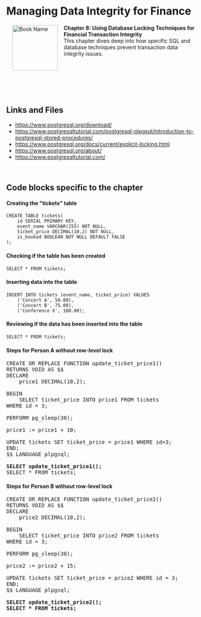 # Managing Data Integrity for Finance

<a href="https://www.packtpub.com/product/managing-data-integrity-for-finance/9781837630141"><img src="https://content.packt.com/B19758/cover_image_small.jpg" alt="Book Name" height="120px" align="left" style="margin: 0px 15px; border-color: white; border-style: solid; border-width: 1px;"></a>

**Chapter 8: Using Database Locking Techniques for Financial Transaction Integrity** <br />
This chapter dives deep into how specific SQL and database techniques prevent transaction data integrity issues.

<br />
<br />
<br />
<br />
<br />

## Links and Files

- https://www.postgresql.org/download/
- https://www.postgresqltutorial.com/postgresql-plpgsql/introduction-to-postgresql-stored-procedures/
- https://www.postgresql.org/docs/current/explicit-locking.html
- https://www.postgresql.org/about/
- https://www.postgresqltutorial.com/

<br />

## Code blocks specific to the chapter

#### Creating the "tickets" table
```
CREATE TABLE tickets(
	id SERIAL PRIMARY KEY,
	event_name VARCHAR(255) NOT NULL,
	ticket_price DECIMAL(10,2) NOT NULL,
	is_booked BOOLEAN NOT NULL DEFAULT FALSE
);
```

#### Checking if the table has been created
```
SELECT * FROM tickets;
```

#### Inserting data into the table
```
INSERT INTO tickets (event_name, ticket_price) VALUES
	('Concert A', 50.00),
	('Concert B', 75.00),
	('Conference X', 100.00);
```

#### Reviewing if the data has been inserted into the table
```
SELECT * FROM tickets;
```

#### Steps for Person A without row-level lock
<pre>
CREATE OR REPLACE FUNCTION update_ticket_price1()
RETURNS VOID AS $$
DECLARE
	price1 DECIMAL(10,2);

BEGIN
	SELECT ticket_price INTO price1 FROM tickets
WHERE id = 3;

PERFORM pg_sleep(30);

price1 := price1 + 10;

UPDATE tickets SET ticket_price = price1 WHERE id=3;
END;
$$ LANGUAGE plpgsql;

<b>SELECT update_ticket_price1(); </b>
SELECT * FROM tickets;
</pre>

#### Steps for Person B without row-level lock
<pre>
CREATE OR REPLACE FUNCTION update_ticket_price2()
RETURNS VOID AS $$
DECLARE
	price2 DECIMAL(10,2);

BEGIN
	SELECT ticket_price INTO price2 FROM tickets 
WHERE id = 3;

PERFORM pg_sleep(30);

price2 := price2 + 15;

UPDATE tickets SET ticket_price = price2 WHERE id = 3;
END;
$$ LANGUAGE plpgsql;

<b>SELECT update_ticket_price2(); <b>
SELECT * FROM tickets;

</pre>
